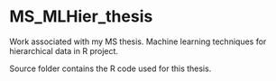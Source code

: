 # MS_MLHier_thesis
Work associated with my MS thesis. Machine learning techniques for hierarchical data in R project.

Source folder contains the R code used for this thesis.
